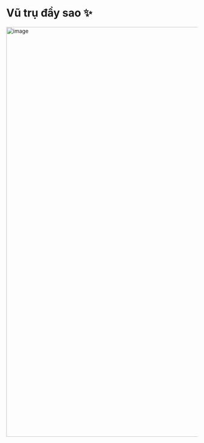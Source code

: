 # Vũ trụ đầy sao ✨

<img width="1919" height="1079" alt="image" src="https://github.com/user-attachments/assets/a1c499f5-508c-4f27-9f03-264925ed7061" />
